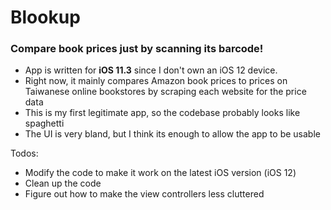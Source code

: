 # Blookup
### Compare book prices just by scanning its barcode!

- App is written for **iOS 11.3** since I don't own an iOS 12 device.
- Right now, it mainly compares Amazon book prices to prices on Taiwanese online bookstores by scraping each website for the price data
- This is my first legitimate app, so the codebase probably looks like spaghetti
- The UI is very bland, but I think its enough to allow the app to be usable

Todos:
- Modify the code to make it work on the latest iOS version (iOS 12)
- Clean up the code
- Figure out how to make the view controllers less cluttered